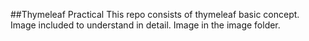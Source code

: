 ##Thymeleaf Practical
 This repo consists of thymeleaf basic concept.
Image included to understand in detail.
Image in the image folder.
